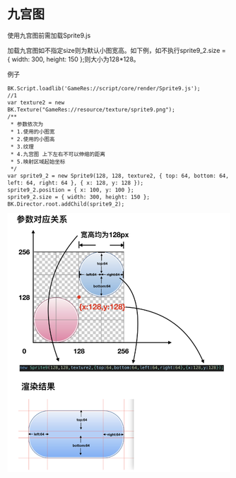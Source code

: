 # 九宫图

使用九宫图前需加载Sprite9.js

加载九宫图如不指定size则为默认小图宽高。如下例，如不执行sprite9_2.size = { width: 300, height: 150 };则大小为128*128。

例子

```
BK.Script.loadlib('GameRes://script/core/render/Sprite9.js');
//1
var texture2 = new BK.Texture("GameRes://resource/texture/sprite9.png");
/**
 * 参数依次为
 * 1.使用的小图宽
 * 2.使用的小图高
 * 3.纹理
 * 4.九宫图 上下左右不可以伸缩的距离
 * 5.映射区域起始坐标
 */
var sprite9_2 = new Sprite9(128, 128, texture2, { top: 64, bottom: 64, left: 64, right: 64 }, { x: 128, y: 128 });
sprite9_2.position = { x: 100, y: 100 };
sprite9_2.size = { width: 300, height: 150 };
BK.Director.root.addChild(sprite9_2);
```

![](./img/sprite9_coordinate.png)